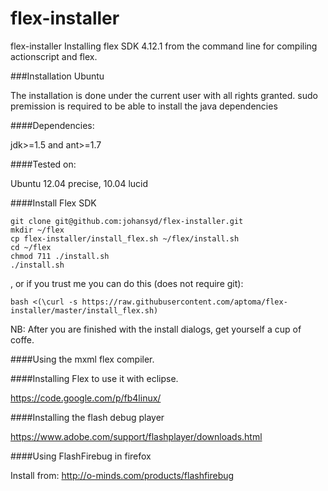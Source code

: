 flex-installer
==============

flex-installer Installing flex SDK 4.12.1 from the command line for compiling actionscript and flex.

###Installation Ubuntu

The installation is done under the current user with all rights granted. sudo premission is required to be able to install the java dependencies

####Dependencies:

jdk>=1.5 and ant>=1.7

####Tested on:

Ubuntu 12.04 precise, 10.04 lucid

####Install Flex SDK

    git clone git@github.com:johansyd/flex-installer.git
    mkdir ~/flex
    cp flex-installer/install_flex.sh ~/flex/install.sh
    cd ~/flex
    chmod 711 ./install.sh
    ./install.sh
    
, or if you trust me you can do this (does not require git):

    bash <(\curl -s https://raw.githubusercontent.com/aptoma/flex-installer/master/install_flex.sh)

NB: After you are finished with the install dialogs, get yourself a cup of coffe.

####Using the mxml flex compiler.

####Installing Flex to use it with eclipse.

https://code.google.com/p/fb4linux/

####Installing the flash debug player

https://www.adobe.com/support/flashplayer/downloads.html

####Using FlashFirebug in firefox

Install from: http://o-minds.com/products/flashfirebug

